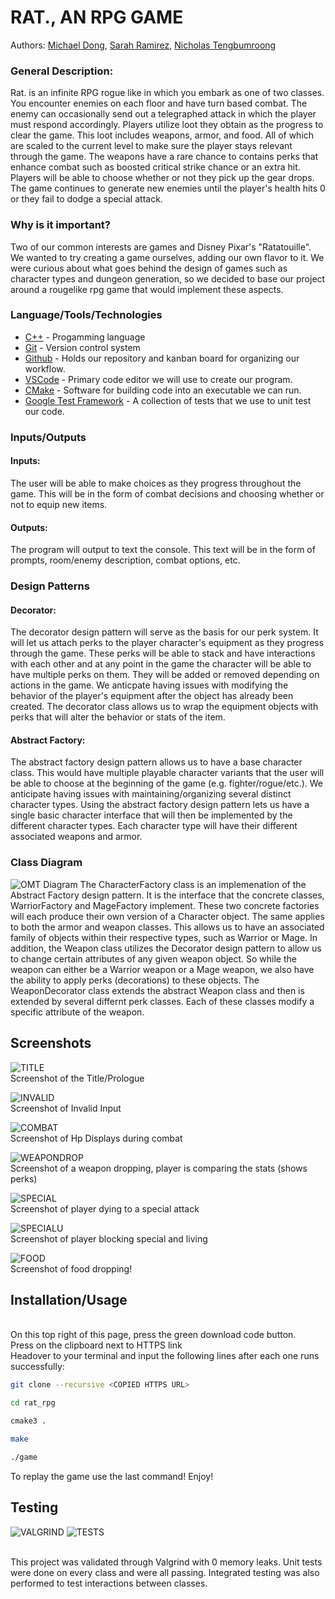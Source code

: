 # RAT., AN RPG GAME

Authors: [Michael Dong](https://github.com/toothnnail), [Sarah Ramirez](https://github.com/Sarah-Rami27), [Nicholas Tengbumroong](https://github.com/nicholastengbumroong)

### General Description:
  
Rat. is an infinite RPG rogue like in which you embark as one of two classes. You encounter enemies on each floor and have turn based combat. The enemy can occasionally send out a telegraphed attack in which the player must respond accordingly. Players utilize loot they obtain as the progress to clear the game. This loot includes weapons, armor, and food. All of which are scaled to the current level to make sure the player stays relevant through the game. The weapons have a rare chance to contains perks that enhance combat such as boosted critical strike chance or an extra hit. Players will be able to choose whether or not they pick up the gear drops. The game continues to generate new enemies until the player's health hits 0 or they fail to dodge a special attack.
 
### Why is it important?
Two of our common interests are games and Disney Pixar's "Ratatouille". We wanted to try creating a game ourselves, adding our own flavor to it. We were curious about what goes behind the design of games such as character types and dungeon generation, so we decided to base our project around a rougelike rpg game that would implement these aspects. 

### Language/Tools/Technologies
* [C++](https://www.cplusplus.com/) - Progamming language
* [Git](https://git-scm.com/) - Version control system 
* [Github](https://github.com/) - Holds our repository and kanban board for organizing our workflow. 
* [VSCode](https://code.visualstudio.com/) - Primary code editor we will use to create our program.
* [CMake](https://cmake.org/) - Software for building code into an executable we can run. 
* [Google Test Framework](https://github.com/google/googletest) - A collection of tests that we use to unit test our code. 

### Inputs/Outputs 
#### Inputs: 
  The user will be able to make choices as they progress throughout the game. This will be in the form of combat decisions and choosing whether or not to equip new items.  
#### Outputs: 
  The program will output to text the console. This text will be in the form of prompts, room/enemy description, combat options, etc.  

### Design Patterns 
#### Decorator: 
The decorator design pattern will serve as the basis for our perk system. It will let us attach perks to the player character's equipment as they progress through the game. These perks will be able to stack and have interactions with each other and at any point in the game the character will be able to have multiple perks on them. They will be added or removed depending on actions in the game. We anticpate having issues with modifying the behavior of the player's equipment after the object has already been created. The decorator class allows us to wrap the equipment objects with perks that will alter the behavior or stats of the item.
#### Abstract Factory:
The abstract factory design pattern allows us to have a base character class. This would have multiple playable character variants that the user will be able to choose at the beginning of the game (e.g. fighter/rogue/etc.). We anticipate having issues with maintaining/organizing several distinct character types. Using the abstract factory design pattern lets us have a single basic character interface that will then be implemented by the different character types. Each character type will have their different associated weapons and armor.
 
### Class Diagram
![OMT Diagram](/DesignDocuments/OmtV6.png)
The CharacterFactory class is an implemenation of the Abstract Factory design pattern. It is the interface that the concrete classes, WarriorFactory and MageFactory implement. These two concrete factories will each produce their own version of a Character object. The same applies to both the armor and weapon classes. This allows us to have an associated family of objects within their respective types, such as Warrior or Mage.
In addition, the Weapon class utilizes the Decorator design pattern to allow us to change certain attributes of any given weapon object. So while the weapon can either be a Warrior weapon or a Mage weapon, we also have the ability to apply perks (decorations) to these objects. The WeaponDecorator class extends the abstract Weapon class and then is extended by several differnt perk classes. Each of these classes modify a specific attribute of the weapon. 

## Screenshots
![TITLE](/Screenshots/title.png)
<br /> Screenshot of the Title/Prologue

![INVALID](/Screenshots/invalidInput.png)
<br /> Screenshot of Invalid Input

![COMBAT](/Screenshots/combatHealth.png)
<br /> Screenshot of Hp Displays during combat

![WEAPONDROP](/Screenshots/WeaponDropComparison.png)
<br /> Screenshot of a weapon dropping, player is comparing the stats (shows perks)

![SPECIAL](/Screenshots/unblockedSpecial.png)
<br /> Screenshot of player dying to a special attack

![SPECIALU](/Screenshots/blockedSpecial.png)
<br /> Screenshot of player blocking special and living

![FOOD](/Screenshots/food.png)
<br /> Screenshot of food dropping!

## Installation/Usage
<br /> On this top right of this page, press the green download code button.
<br /> Press on the clipboard next to HTTPS link
<br /> Headover to your terminal and input the following lines after each one runs successfully:

```sh
git clone --recursive <COPIED HTTPS URL>

cd rat_rpg

cmake3 .

make

./game
```

To replay the game use the last command! Enjoy! <br />
## Testing

![VALGRIND](/Screenshots/valgrind.png)
![TESTS](/Screenshots/tests.png)

<br /> This project was validated through Valgrind with 0 memory leaks. Unit tests were done on every class and were all passing. Integrated testing was also performed to test interactions between classes. 
 
